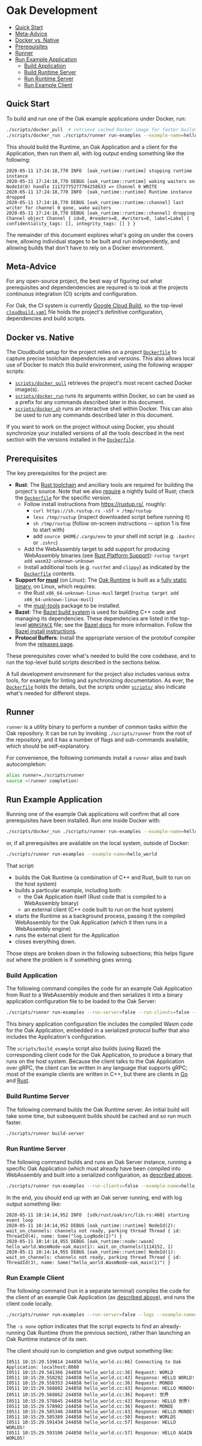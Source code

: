 # Oak Development

- [Quick Start](#quick-start)
- [Meta-Advice](#meta-advice)
- [Docker vs. Native](#docker-vs-native)
- [Prerequisites](#prerequisites)
- [Runner](#runner)
- [Run Example Application](#run-example-application)
  - [Build Application](#build-application)
  - [Build Runtime Server](#build-runtime-server)
  - [Run Runtime Server](#run-runtime-server)
  - [Run Example Client](#run-example-client)

## Quick Start

To build and run one of the Oak example applications under Docker, run:

```bash
./scripts/docker_pull  # retrieve cached Docker image for faster builds
./scripts/docker_run ./scripts/runner run-examples --example-name=hello_world
```

This should build the Runtime, an Oak Application and a client for the
Application, then run them all, with log output ending something like the
following:

```log
2020-05-11 17:24:18,770 INFO  [oak_runtime::runtime] stopping runtime instance
2020-05-11 17:24:18,770 DEBUG [oak_runtime::runtime] waking waiters on NodeId(0) handle 11172775277784258633 => Channel 0 WRITE
2020-05-11 17:24:18,770 INFO  [oak_runtime::runtime] Runtime instance dropped
2020-05-11 17:24:18,770 DEBUG [oak_runtime::runtime::channel] last writer for channel 0 gone, wake waiters
2020-05-11 17:24:18,770 DEBUG [oak_runtime::runtime::channel] dropping Channel object Channel { id=0, #readers=0, #writers=0, label=Label { confidentiality_tags: [], integrity_tags: [] } }
```

The remainder of this document explores what's going on under the covers here,
allowing individual stages to be built and run independently, and allowing
builds that don't have to rely on a Docker environment.

## Meta-Advice

For any open-source project, the best way of figuring out what prerequisites and
dependendencies are required is to look at the projects continuous integration
(CI) scripts and configuration.

For Oak, the CI system is currently
[Google Cloud Build](https://cloud.google.com/cloud-build), so the top-level
[`cloudbuild.yaml`](/cloudbuild.yaml) file holds the project's definitive
configuration, dependencies and build scripts.

## Docker vs. Native

The Cloudbuild setup for the project relies on a project
[`Dockerfile`](/Dockerfile) to capture precise toolchain dependencies and
versions. This also allows local use of Docker to match this build environment,
using the following wrapper scripts:

- [`scripts/docker_pull`](/scripts/docker_pull) retrieves the project's most
  recent cached Docker image(s).
- [`scripts/docker_run`](/scripts/docker_run) runs its arguments within Docker,
  so can be used as a prefix for any commands described later in this document.
- [`scripts/docker_sh`](/scripts/docker_sh) runs an interactive shell within
  Docker. This can also be used to run any commands described later in this
  document.

If you want to work on the project without using Docker, you should synchronize
your installed versions of all the tools described in the next section with the
versions installed in the [`Dockerfile`](/Dockerfile).

## Prerequisites

The key prerequisites for the project are:

- **Rust**: The [Rust toolchain](https://www.rust-lang.org/tools/install) and
  ancillary tools are required for building the project's source. Note that we
  also [require](https://github.com/project-oak/oak/issues/969) a nightly build
  of Rust; check the [`Dockerfile`](/Dockerfile) for the specific version.
  - Follow install instructions from https://rustup.rs/, roughly:
    - `curl https://sh.rustup.rs -sSf > /tmp/rustup`
    - `less /tmp/rustup` (inspect downloaded script before running it)
    - `sh /tmp/rustup` (follow on-screen instructions -- option 1 is fine to
      start with)
    - add `source $HOME/.cargo/env` to your shell init script (e.g. `.bashrc` or
      `.zshrc`)
  - Add the WebAssembly target to add support for producing WebAssembly binaries
    (see
    [Rust Platform Support](https://forge.rust-lang.org/release/platform-support.html)):
    `rustup target add wasm32-unknown-unknown`
  - Install additional tools (e.g. `rustfmt` and `clippy`) as indicated by the
    [`Dockerfile`](/Dockerfile) contents.
- **Support for [musl](https://musl.libc.org/)** (on Linux): The
  [Oak Runtime](/docs/concepts.md#oak-runtime) is built as a
  [fully static binary](https://doc.rust-lang.org/edition-guide/rust-2018/platform-and-target-support/musl-support-for-fully-static-binaries.html),
  on Linux, which requires:
  - the Rust `x86_64-unknown-linux-musl` target
    (`rustup target add x86_64-unknown-linux-musl`)
  - the [musl-tools](https://packages.debian.org/search?keywords=musl-tools)
    package to be installed.
- **Bazel**: The [Bazel build system](https://bazel.build) is used for building
  C++ code and managing its dependencies. These dependencies are listed in the
  top-level [`WORKSPACE`](/WORKSPACE) file; see the
  [Bazel docs](https://docs.bazel.build/versions/master/external.html) for more
  information. Follow the
  [Bazel install instructions](https://docs.bazel.build/versions/master/install.html).
- **Protocol Buffers**: Install the appropriate version of the protobuf compiler
  from the
  [releases page](https://github.com/protocolbuffers/protobuf/releases).

These prerequisites cover what's needed to build the core codebase, and to run
the top-level build scripts described in the sections below.

A full development environment for the project also includes various extra
tools, for example for linting and synchronizing documentation. As ever, the
[`Dockerfile`](/Dockerfile) holds the details, but the scripts under
[`scripts/`](/scripts) also indicate what's needed for different steps.

## Runner

`runner` is a utility binary to perform a number of common tasks within the Oak
repository. It can be run by invoking `./scripts/runner` from the root of the
repository, and it has a number of flags and sub-commands available, which
should be self-explanatory.

For convenience, the following commands install a `runner` alias and bash
autocompletion:

```bash
alias runner=./scripts/runner
source <(runner completion)
```

## Run Example Application

Running one of the example Oak applications will confirm that all core
prerequisites have been installed. Run one inside Docker with:

```bash
./scripts/docker_run ./scripts/runner run-examples --example-name=hello_world
```

or, if all prerequisites are available on the local system, outside of Docker:

```bash
./scripts/runner run-examples --example-name=hello_world
```

That script:

- builds the Oak Runtime (a combination of C++ and Rust, built to run on the
  host system)
- builds a particular example, including both:
  - the Oak Application itself (Rust code that is compiled to a WebAssembly
    binary)
  - an external client (C++ code built to run on the host system)
- starts the Runtime as a background process, passing it the compiled
  WebAssembly for the Oak Application (which it then runs in a WebAssembly
  engine)
- runs the external client for the Application
- closes everything down.

Those steps are broken down in the following subsections; this helps figure out
where the problem is if something goes wrong.

### Build Application

The following command compiles the code for an example Oak Application from Rust
to a WebAssembly module and then serializes it into a binary application
configuration file to be loaded to the Oak Server:

```bash
./scripts/runner run-examples --run-server=false --run-clients=false --example-name=hello_world
```

This binary application configuration file includes the compiled Wasm code for
the Oak Application, embedded in a serialized protocol buffer that also includes
the Application's configuration.

The `scripts/build_example` script also builds (using Bazel) the corresponding
client code for the Oak Application, to produce a binary that runs on the host
system. Because the client talks to the Oak Application over gRPC, the client
can be written in any language that supports gRPC; most of the example clients
are written in C++, but there are clients in
[Go](/examples/translator/client/translator.go) and
[Rust](/examples/authentication/client/src/main.rs).

### Build Runtime Server

The following command builds the Oak Runtime server. An initial build will take
some time, but subsequent builds should be cached and so run much faster.

```bash
./scripts/runner build-server
```

### Run Runtime Server

The following command builds and runs an Oak Server instance, running a specific
Oak Application (which must already have been compiled into WebAssembly and
built into a serialized configuration, as [described above](#build-application).

```bash
./scripts/runner run-examples --run-clients=false --example-name=hello_world
```

In the end, you should end up with an Oak server running, end with log output
something like:

```log
2020-05-11 10:14:14,952 INFO  [sdk/rust/oak/src/lib.rs:460] starting event loop
2020-05-11 10:14:14,952 DEBUG [oak_runtime::runtime] NodeId(2): wait_on_channels: channels not ready, parking thread Thread { id: ThreadId(4), name: Some("log.LogNode(2)") }
2020-05-11 10:14:14,955 DEBUG [oak_runtime::node::wasm] hello_world.WasmNode-oak_main(1): wait_on_channels(1114152, 1)
2020-05-11 10:14:14,955 DEBUG [oak_runtime::runtime] NodeId(1): wait_on_channels: channels not ready, parking thread Thread { id: ThreadId(3), name: Some("hello_world.WasmNode-oak_main(1)") }
```

### Run Example Client

The following command (run in a separate terminal) compiles the code for the
client of an example Oak Application (as [described above](#build-application)),
and runs the client code locally.

```bash
./scripts/runner run-examples --run-server=false --logs --example-name=hello_world
```

The `-s none` option indicates that the script expects to find an
already-running Oak Runtime (from the previous section), rather than launching
an Oak Runtime instance of its own.

The client should run to completion and give output something like:

```log
I0511 10:15:29.539814 244858 hello_world.cc:66] Connecting to Oak Application: localhost:8080
I0511 10:15:29.541366 244858 hello_world.cc:36] Request: WORLD
I0511 10:15:29.558292 244858 hello_world.cc:43] Response: HELLO WORLD!
I0511 10:15:29.558353 244858 hello_world.cc:36] Request: MONDO
I0511 10:15:29.568802 244858 hello_world.cc:43] Response: HELLO MONDO!
I0511 10:15:29.568862 244858 hello_world.cc:36] Request: 世界
I0511 10:15:29.578845 244858 hello_world.cc:43] Response: HELLO 世界!
I0511 10:15:29.578902 244858 hello_world.cc:36] Request: MONDE
I0511 10:15:29.585346 244858 hello_world.cc:43] Response: HELLO MONDE!
I0511 10:15:29.585389 244858 hello_world.cc:50] Request: WORLDS
I0511 10:15:29.591434 244858 hello_world.cc:57] Response: HELLO WORLDS!
I0511 10:15:29.593106 244858 hello_world.cc:57] Response: HELLO AGAIN WORLDS!
```
